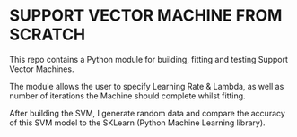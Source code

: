 # SUPPORT VECTOR MACHINE FROM SCRATCH

This repo contains a Python module for building, fitting and testing Support Vector Machines.

The module allows the user to specify Learning Rate & Lambda, as well as number of iterations the Machine should complete whilst fitting.

After building the SVM, I generate random data and compare the accuracy of this SVM model to the SKLearn (Python Machine Learning library).

